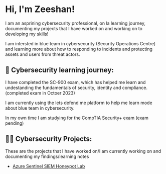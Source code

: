 <h1>Hi, I'm Zeeshan!</h1>
  I am an asprining cybersecurity professional, on la learning journey, documenting my projects that I have worked on and working on to developing my skills!

  I am intersted in blue team in cybersecurity (Security Operations Centre) and learning more about how to responding to incidents and protecting assets and users from threat actors.
  
<h2> 🏫 Cybersecurity learning journey:</h2>

  I have completed the SC-900 exam, which has helped me learn and undestanding the fundamentals of security, identity and compliance. (completed exam in Octoer 2023)

  I am currently using the lets defend me platform to help me learn mode about blue team in cybersecurity.

  In my own time I am studying for the CompTIA Security+ exam (exam pending)


<h2>👨‍💻 Cybersecurity Projects:</h2>

These are the projects that I have worked on/I am currently working on and documenting my findings/learning notes

  - [Azure Sentinel SIEM Honeypot Lab](https://github.com/Zeeshan-Fraz/Azure-Sentinel-Home-Lab/tree/main)

